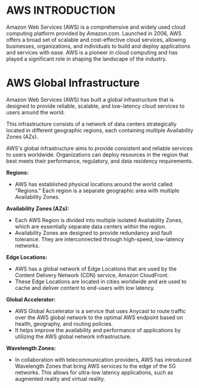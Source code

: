 # AWS INTRODUCTION

Amazon Web Services (AWS) is a comprehensive and widely used cloud computing platform provided by Amazon.com. Launched in 2006, AWS offers a broad set of scalable and cost-effective cloud services, allowing businesses, organizations, and individuals to build and deploy applications and services with ease. AWS is a pioneer in cloud computing and has played a significant role in shaping the landscape of the industry.


# AWS Global Infrastructure

Amazon Web Services (AWS) has built a global infrastructure that is designed to provide reliable, scalable, and low-latency cloud services to users around the world. 

This infrastructure consists of a network of data centers strategically located in different geographic regions, each containing multiple Availability Zones (AZs).

AWS's global infrastructure aims to provide consistent and reliable services to users worldwide. Organizations can deploy resources in the region that best meets their performance, regulatory, and data residency requirements.

**Regions:**

- AWS has established physical locations around the world called "Regions." Each region is a separate geographic area with multiple Availability Zones.


**Availability Zones (AZs):**

- Each AWS Region is divided into multiple isolated Availability Zones, which are essentially separate data centers within the region.
- Availability Zones are designed to provide redundancy and fault tolerance. They are interconnected through high-speed, low-latency networks.


**Edge Locations:**

- AWS has a global network of Edge Locations that are used by the Content Delivery Network (CDN) service, Amazon CloudFront. 
- These Edge Locations are located in cities worldwide and are used to cache and deliver content to end-users with low latency.


**Global Accelerator:**

- AWS Global Accelerator is a service that uses Anycast to route traffic over the AWS global network to the optimal AWS endpoint based on health, geography, and routing policies.
- It helps improve the availability and performance of applications by utilizing the AWS global network infrastructure.


**Wavelength Zones:**

- In collaboration with telecommunication providers, AWS has introduced Wavelength Zones that bring AWS services to the edge of the 5G networks. This allows for ultra-low latency applications, such as augmented reality and virtual reality.

